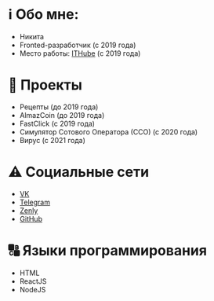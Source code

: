 # ℹ Обо мне: 
- Никита
- Fronted-разработчик (с 2019 года)
- Место работы: [ITHube](https://ithube.ru) (с 2019 года)

# 🔁 Проекты
- Рецепты (до 2019 года) 
- AlmazCoin (до 2019 года) 
- FastClick (с 2019 года) 
- Симулятор Сотового Оператора (ССО) (с 2020 года) 
- Вирус (с 2021 года) 

# ⚠ Социальные сети
- [VK](https://vk.com/pukhn)
- [Telegram](https://t.me/pukhn)
- [Zenly](https://zen.ly/pukhn)
- [GitHub](https://github.com/npukhn)

# 🔠 Языки программирования
- HTML
- ReactJS
- NodeJS





<!---
npukhn/npukhn is a ✨ special ✨ repository because its `README.md` (this file) appears on your GitHub profile.
You can click the Preview link to take a look at your changes.
--->
